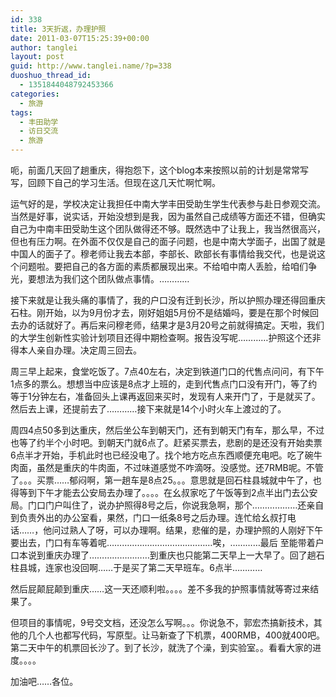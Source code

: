 ```yaml
---
id: 338
title: 3天折返，办理护照
date: 2011-03-07T15:25:39+00:00
author: tanglei
layout: post
guid: http://www.tanglei.name/?p=338
duoshuo_thread_id:
  - 1351844048792453366
categories:
  - 旅游
tags:
  - 丰田助学
  - 访日交流
  - 旅游
---
```

呃，前面几天回了趟重庆，得抱怨下，这个blog本来按照以前的计划是常常写写，回顾下自己的学习生活。但现在这几天忙啊忙啊。
  
运气好的是，学校决定让我担任中南大学丰田受助生学生代表参与赴日参观交流。当然是好事，说实话，开始没想到是我，因为虽然自己成绩等方面还不错，但确实自己为中南丰田受助生这个团队做得还不够。既然选中了让我上，我当然很高兴，但也有压力啊。在外面不仅仅是自己的面子问题，也是中南大学面子，出国了就是中国人的面子了。穆老师让我去本部，李部长、欧部长有事情给我交代，也是说这个问题啦。要把自己的各方面的素质都展现出来。不给咱中南人丢脸，给咱们争光，要想法为我们这个团队做点事情。…………
  
接下来就是让我头痛的事情了，我的户口没有迁到长沙，所以护照办理还得回重庆石柱。刚开始，以为9月份才去，刚好姐姐5月份不是结婚吗，要是在那个时候回去办的话就好了。再后来问穆老师，结果才是3月20号之前就得搞定。天啦，我们的大学生创新性实验计划项目还得中期检查啊。报告没写呢…………护照这个还非得本人亲自办理。决定周三回去。
  
周三早上起来，食堂吃饭了。7点40左右，决定到铁道门口的代售点问问，有下午1点多的票么。想想当中应该是8点才上班的，走到代售点门口没有开门，等了约等于1分钟左右，准备回头上课再返回来买时，发现有人来开门了，于是就买了。然后去上课，还提前去了…………接下来就是14个小时火车上渡过的了。
  
周四4点50多到达重庆，然后坐公车到朝天门，还有到朝天门有车，那么早，不过也等了约半个小时吧。到朝天门就6点了。赶紧买票去，悲剧的是还没有开始卖票6点半才开始，手机此时也已经没电了。找个地方吃点东西顺便充电吧。吃了碗牛肉面，虽然是重庆的牛肉面，不过味道感觉不咋滴呀。没感觉。还7RMB呢。不管了。。。买票……郁闷啊，第一趟车是8点25。。。意思就是回石柱县城就中午了，也得等到下午才能去公安局去办理了。。。。在幺叔家吃了午饭等到2点半出门去公安局。门口门户叫住了，说办护照得8号之后，你说我急啊，那个………………还亲自到负责外出的办公室看，果然，门口一纸条8号之后办理。连忙给幺叔打电话……，他问过熟人了呀，可以办理啊。结果，悲催的是，办理护照的人刚好下午要出去，门口有车等着呢……………………………………唉，…………最后 至能带着户口本说到重庆办理了……………………到重庆也只能第二天早上一大早了。回了趟石柱县城，连家也没回啊……于是买了第二天早班车。6点半…………
  
然后屁颠屁颠到重庆……这一天还顺利啦。。。。差不多我的护照事情就等寄过来结果了。
  
但项目的事情呢，9号交文档，还没怎么写啊。。。你说急不，郭宏杰搞新技术，其他的几个人也都写代码，写原型。让马新查了下机票，400RMB，400就400吧。第二天中午的机票回长沙了。到了长沙，就洗了个澡，到实验室。。看看大家的进度。。。。
  
加油吧……各位。
